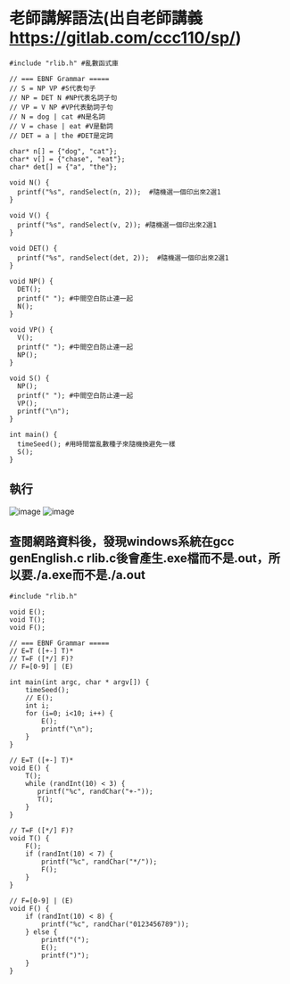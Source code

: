 # 老師講解語法(出自老師講義 https://gitlab.com/ccc110/sp/)
```
#include "rlib.h" #亂數函式庫

// === EBNF Grammar =====
// S = NP VP #S代表句子 
// NP = DET N #NP代表名詞子句
// VP = V NP #VP代表動詞子句
// N = dog | cat #N是名詞
// V = chase | eat #V是動詞
// DET = a | the #DET是定詞

char* n[] = {"dog", "cat"};
char* v[] = {"chase", "eat"};
char* det[] = {"a", "the"}; 

void N() {
  printf("%s", randSelect(n, 2));  #隨機選一個印出來2選1
}

void V() {
  printf("%s", randSelect(v, 2)); #隨機選一個印出來2選1
}

void DET() {
  printf("%s", randSelect(det, 2));  #隨機選一個印出來2選1
}

void NP() {
  DET();
  printf(" "); #中間空白防止連一起
  N();
}

void VP() {
  V();
  printf(" "); #中間空白防止連一起
  NP();
}

void S() {
  NP();
  printf(" "); #中間空白防止連一起
  VP();
  printf("\n");
}

int main() {
  timeSeed(); #用時間當亂數種子來隨機換避免一樣
  S();
}
```
## 執行
![image](https://user-images.githubusercontent.com/81726807/173265715-7a58971e-07b7-43e2-ab49-108af1274a52.png)
![image](https://user-images.githubusercontent.com/81726807/173265769-91f9450a-a1fd-4b28-a71f-73695345d3ce.png)

## 查閱網路資料後，發現windows系統在gcc genEnglish.c rlib.c後會產生.exe檔而不是.out，所以要./a.exe而不是./a.out

```
#include "rlib.h"

void E();
void T();
void F();

// === EBNF Grammar =====
// E=T ([+-] T)*
// T=F ([*/] F)?
// F=[0-9] | (E)

int main(int argc, char * argv[]) {
    timeSeed();
    // E();
    int i;
    for (i=0; i<10; i++) {
        E();
        printf("\n");
    }
}

// E=T ([+-] T)*
void E() {
    T();
    while (randInt(10) < 3) {
       printf("%c", randChar("+-"));
       T();
    }
}

// T=F ([*/] F)?
void T() {
    F();
    if (randInt(10) < 7) {
        printf("%c", randChar("*/"));
        F();
    }
}

// F=[0-9] | (E)
void F() {
    if (randInt(10) < 8) {
        printf("%c", randChar("0123456789"));
    } else {
        printf("(");
        E();
        printf(")");
    }
}
```
